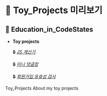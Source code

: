 📁   Toy_Projects  미리보기
=========================


📍 Education_in_CodeStates
-----------------------

- **Toy projects**


  🔒 <a href="http://127.0.0.1:5500/Calculator/calculator.html" target="_blank">_JS 계산기_</a>

  🔒 <a href="http://127.0.0.1:5500/Mini_Bulletin_board/index.html" target="_blank">_미니 댓글창_</a>

  🔒 <a href="http://127.0.0.1:5500/Sign_up_Page/src/index.html" target="_blank">_회원가입 유효성 검사_</a>

Toy_Projects
About my toy projects
